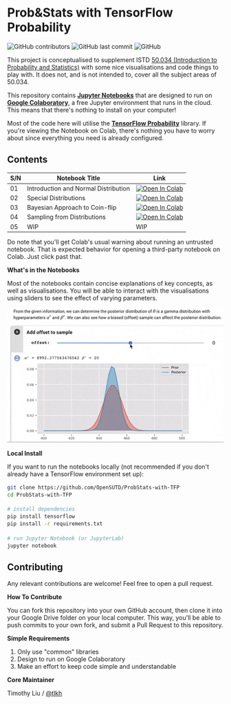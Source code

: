 # Prob&Stats with TensorFlow Probability

![GitHub contributors](https://img.shields.io/github/contributors/OpenSUTD/ProbStats-with-TFP.svg) ![GitHub last commit](https://img.shields.io/github/last-commit/OpenSUTD/ProbStats-with-TFP.svg) ![GitHub](https://img.shields.io/github/license/OpenSUTD/ProbStats-with-TFP.svg)

This project is conceptualised to supplement ISTD [50.034 (Introduction to Probability and Statistics)](https://istd.sutd.edu.sg/undergraduate/courses/50034-introduction-to-probability-and-statistics) with some nice visualisations and code things to play with. It does not, and is not intended to, cover all the subject areas of 50.034.

This repository contains [**Jupyter Notebooks**](https://jupyter.org/) that are designed to run on [**Google Colaboratory**](https://colab.research.google.com/), a free Jupyter environment that runs in the cloud. This means that there's nothing to install on your computer!

Most of the code here will utilise the [**TensorFlow Probability**](https://www.tensorflow.org/probability) library. If you're viewing the Notebook on Colab, there's nothing you have to worry about since everything you need is already configured.

## Contents

| S/N | Notebook Title                       | Link |
| --- | ------------------------------------ | ---- |
| 01  | Introduction and Normal Distribution | [![Open In Colab](https://colab.research.google.com/assets/colab-badge.svg)](https://colab.research.google.com/github/OpenSUTD/ProbStats-with-TFP/blob/master/01_Intro_Normal_Distributions.ipynb)  |
| 02  | Special Distributions                | [![Open In Colab](https://colab.research.google.com/assets/colab-badge.svg)](https://colab.research.google.com/github/OpenSUTD/ProbStats-with-TFP/blob/master/02_Special_Distributions.ipynb)|
| 03  | Bayesian Approach to Coin-flip       | [![Open In Colab](https://colab.research.google.com/assets/colab-badge.svg)](https://colab.research.google.com/github/OpenSUTD/ProbStats-with-TFP/blob/master/03_Bayesian_Coin_Flip.ipynb)|
| 04  | Sampling from Distributions          | [![Open In Colab](https://colab.research.google.com/assets/colab-badge.svg)](https://colab.research.google.com/github/OpenSUTD/ProbStats-with-TFP/blob/master/04_Sampling_Distributions.ipynb)|
| 05  | WIP                                  | WIP|

Do note that you'll get Colab's usual warning about running an untrusted notebook. That is expected behavior for opening a third-party notebook on Colab. Just click past that.

**What's in the Notebooks**

Most of the notebooks contain concise explanations of key concepts, as well as visualisations. You will be able to interact with the visualisations using sliders to see the effect of varying parameters.

![slider_gif](assets/slider_gif.gif)

**Local Install**

If you want to run the notebooks locally (not recommended if you don't already have a TensorFlow environment set up):

```bash
git clone https://github.com/OpenSUTD/ProbStats-with-TFP
cd ProbStats-with-TFP

# install dependencies
pip install tensorflow
pip install -r requirements.txt

# run Jupyter Notebook (or JupyterLab)
jupyter notebook
```

## Contributing

Any relevant contributions are welcome! Feel free to open a pull request. 

**How To Contribute**

You can fork this repository into your own GitHub account, then clone it into your Google Drive folder on your local computer. This way, you'll be able to push commits to your own fork, and submit a Pull Request to this repository.

**Simple Requirements**

1. Only use "common" libraries
2. Design to run on Google Colaboratory
3. Make an effort to keep code simple and understandable

**Core Maintainer**

Timothy Liu / [@tlkh](https://github.com/tlkh)
